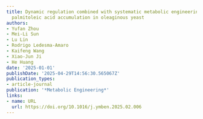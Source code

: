 ```yaml
---
title: Dynamic regulation combined with systematic metabolic engineering for high-level
  palmitoleic acid accumulation in oleaginous yeast
authors:
- Yufan Zhou
- Mei-Li Sun
- Lu Lin
- Rodrigo Ledesma‐Amaro
- Kaifeng Wang
- Xiao‐Jun Ji
- He Huang
date: '2025-01-01'
publishDate: '2025-04-29T14:56:30.565067Z'
publication_types:
- article-journal
publication: '*Metabolic Engineering*'
links:
- name: URL
  url: https://doi.org/10.1016/j.ymben.2025.02.006
---
```

